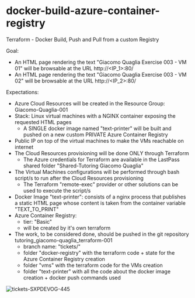 # docker-build-azure-container-registry
Terraform - Docker Build, Push and Pull from a custom Registry

Goal:
- An HTML page rendering the text "Giacomo Quaglia Exercise 003 - VM 01" will be browsable at the URL http://<IP_1>:80/
- An HTML page rendering the text "Giacomo Quaglia Exercise 003 - VM 02" will be browsable at the URL http://<IP_2>:80/

Expectations:
- Azure Cloud Resources will be created in the Resource Group: Giacomo-Quaglia-001
- Stack: Linux virtual machines with a NGINX container exposing the requested HTML pages
  - A SINGLE docker image named "text-printer" will be built and pushed on a new custom PRIVATE Azure Container Registry
- Public IP on top of the virtual machines to make the VMs reachable on internet
- The Cloud Resources provisioning will be done ONLY through Terraform
  - The Azure credentials for Terraform are available in the LastPass shared folder "Shared-Tutoring Giacomo Quaglia"
- The Virtual Machines configurations will be performed through bash script/s to run after the Cloud Resources provisioning
  - The Terraform "remote-exec" provider or other solutions can be used to execute the script/s
- Docker Image "text-printer": consists of a nginx process that publishes a static HTML page whose content is taken from the container variable "TEXT_TO_PRINT"
- Azure Container Registry:
  - tier: "Basic"
  - will be created by it's own terraform
- The work, to be considered done, should be pushed in the git repository tutoring_giacomo-quaglia_terraform-001
  - branch name: "tickets/<current ticket id>"
  - folder "docker-registry" with the terraform code + state for the Azure Container Registry creation
  - folder "vms" with the terraform code for the VMs creation
  - folder "text-printer" with all the code about the docker image creation + docker push commands used

![tickets-SXPDEVOG-445](https://github.com/giacomoquaglia11/docker-build-azure-container-registry/assets/153645847/dcc9b063-81cc-4d88-bc0c-95e61c84f998)
